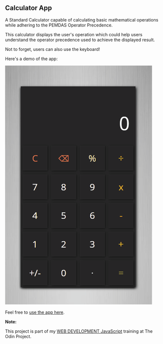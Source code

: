## Calculator App

A Standard Calculator capable of calculating basic mathematical
operations while adhering to the PEMDAS Operator Precedence.

This calculator displays the user's operation which could help users
understand the operator precedence used to achieve the displayed result.

Not to forget, users can also use the keyboard!

Here's a demo of the app:

![Demo of the Calculator](assets/calculator-demo_oluwatobi-sofela.gif)

Feel free to [use the app here](https://oluwatobi-s.github.io/calculator/).

**Note:**

This project is part of my [WEB DEVELOPMENT JavaScript](https://www.theodinproject.com/courses/web-development-101/lessons/calculator) 
training at The Odin Project.